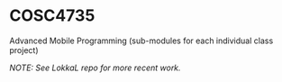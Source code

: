 # COSC4735
Advanced Mobile Programming (sub-modules for each individual class project)

*NOTE: See LokkaL repo for more recent work.*
